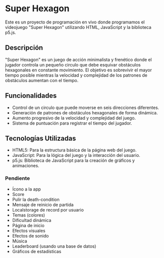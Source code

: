# Super Hexagon

Este es un proyecto de programación en vivo donde programamos el videojuego "Super Hexagon" utilizando HTML, JavaScript y la biblioteca p5.js.

## Descripción

"Super Hexagon" es un juego de acción minimalista y frenético donde el jugador controla un pequeño circulo que debe esquivar obstáculos hexagonales en constante movimiento. El objetivo es sobrevivir el mayor tiempo posible mientras la velocidad y complejidad de los patrones de obstáculos aumentan con el tiempo.

## Funcionalidades

- Control de un circulo que puede moverse en seis direcciones diferentes.
- Generación de patrones de obstáculos hexagonales de forma dinámica.
- Aumento progresivo de la velocidad y complejidad del juego.
- Sistema de puntuación para registrar el tiempo del jugador.

## Tecnologías Utilizadas

- HTML5: Para la estructura básica de la página web del juego.
- JavaScript: Para la lógica del juego y la interacción del usuario.
- p5.js: Biblioteca de JavaScript para la creación de gráficos y animaciones.

### Pendiente

- Ícono a la app
- Score
- Pulir la death-condition
- Mensaje de reinicio de partida
- Localstorage de record por usuario
- Temas (colores)
- Dificultad dinámica
- Página de inicio
- Efectos visuales
- Efectos de sonido
- Música
- Leaderboard (usando una base de datos)
- Gráficos de estadísticas
